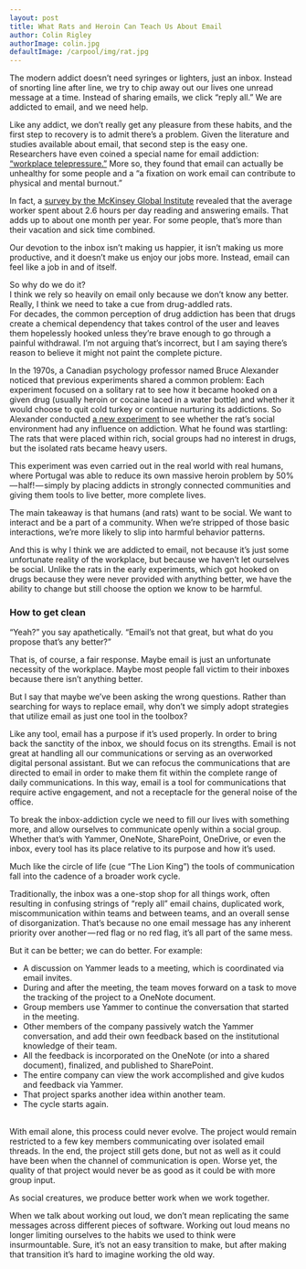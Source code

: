 ```yaml
---
layout: post
title: What Rats and Heroin Can Teach Us About Email
author: Colin Rigley
authorImage: colin.jpg
defaultImage: /carpool/img/rat.jpg
---
```

The modern addict doesn’t need syringes or lighters, just an inbox.
Instead of snorting line after line, we try to chip away out our lives one unread message at a time. Instead of sharing emails, we click “reply all.” We are addicted to email, and we need help.

<!--more-->

Like any addict, we don’t really get any pleasure from these habits, and the first step to recovery is to admit there’s a problem. Given the literature and studies available about email, that second step is the easy one.   
Researchers have even coined a special name for email addiction: <a href="http://www.huffingtonpost.com/2014/12/01/work-email-health_n_6226912.html" target="_blank">“workplace telepressure.”</a> More so, they found that email can actually be unhealthy for some people and a “a fixation on work email can contribute to physical and mental burnout.”  

In fact, a <a href="http://www.mckinsey.com/industries/high-tech/our-insights/the-social-economy" target="_blank">survey by the McKinsey Global Institute</a> revealed that the average worker spent about 2.6 hours per day reading and answering emails. That adds up to about one month per year. For some people, that’s more than their vacation and sick time combined.

Our devotion to the inbox isn’t making us happier, it isn’t making us more productive, and it doesn’t make us enjoy our jobs more. Instead, email can feel like a job in and of itself.

So why do we do it?   
I think we rely so heavily on email only because we don’t know any better. Really, I think we need to take a cue from drug-addled rats.   
For decades, the common perception of drug addiction has been that drugs create a chemical dependency that takes control of the user and leaves them hopelessly hooked unless they’re brave enough to go through a painful withdrawal. I’m not arguing that’s incorrect, but I am saying there’s reason to believe it might not paint the complete picture.

In the 1970s, a Canadian psychology professor named Bruce Alexander noticed that previous experiments shared a common problem: Each experiment focused on a solitary rat to see how it became hooked on a given drug (usually heroin or cocaine laced in a water bottle) and whether it would choose to quit cold turkey or continue nurturing its addictions. So Alexander conducted <a href="http://www.yesmagazine.org/peace-justice/portugal-cut-drug-addiction-rates-in-half-by-connecting-users-with-communities" target="_blank">a new experiment</a> to see whether the rat’s social environment had any influence on addiction. What he found was startling: The rats that were placed within rich, social groups had no interest in drugs, but the isolated rats became heavy users.

This experiment was even carried out in the real world with real humans, where Portugal was able to reduce its own massive heroin problem by 50% — half! — simply by placing addicts in strongly connected communities and giving them tools to live better, more complete lives.

The main takeaway is that humans (and rats) want to be social. We want to interact and be a part of a community. When we’re stripped of those basic interactions, we’re more likely to slip into harmful behavior patterns.

And this is why I think we are addicted to email, not because it’s just some unfortunate reality of the workplace, but because we haven’t let ourselves be social. Unlike the rats in the early experiments, which got hooked on drugs because they were never provided with anything better, we have the ability to change but still choose the option we know to be harmful.

### How to get clean
“Yeah?” you say apathetically. “Email’s not that great, but what do you propose that’s any better?”

That is, of course, a fair response. Maybe email is just an unfortunate necessity of the workplace. Maybe most people fall victim to their inboxes because there isn’t anything better.

But I say that maybe we’ve been asking the wrong questions. Rather than searching for ways to replace email, why don’t we simply adopt strategies that utilize email as just one tool in the toolbox?

Like any tool, email has a purpose if it’s used properly. In order to bring back the sanctity of the inbox, we should focus on its strengths. Email is not great at handling all our communications or serving as an overworked digital personal assistant. But we can refocus the communications that are directed to email in order to make them fit within the complete range of daily communications. In this way, email is a tool for communications that require active engagement, and not a receptacle for the general noise of the office.

To break the inbox-addiction cycle we need to fill our lives with something more, and allow ourselves to communicate openly within a social group. Whether that’s with Yammer, OneNote, SharePoint, OneDrive, or even the inbox, every tool has its place relative to its purpose and how it’s used.

Much like the circle of life (cue “The Lion King”) the tools of communication fall into the cadence of a broader work cycle.

Traditionally, the inbox was a one-stop shop for all things work, often resulting in confusing strings of “reply all” email chains, duplicated work, miscommunication within teams and between teams, and an overall sense of disorganization. That’s because no one email message has any inherent priority over another — red flag or no red flag, it’s all part of the same mess.

But it can be better; we can do better. For example:

<ul>
    <li>A discussion on Yammer leads to a meeting, which is coordinated via email invites.</li>
    <li>During and after the meeting, the team moves forward on a task to move the tracking of the project to a OneNote document.</li>
    <li>Group members use Yammer to continue the conversation that started in the meeting.</li>
    <li>Other members of the company passively watch the Yammer conversation, and add their own feedback based on the institutional knowledge of their team.</li>
    <li>All the feedback is incorporated on the OneNote (or into a shared document), finalized, and published to SharePoint.</li>
    <li>The entire company can view the work accomplished and give kudos and feedback via Yammer.</li>
    <li>That project sparks another idea within another team.</li>
    <li>The cycle starts again.</li>
</ul>
<br/>
With email alone, this process could never evolve. The project would remain restricted to a few key members communicating over isolated email threads. In the end, the project still gets done, but not as well as it could have been when the channel of communication is open. Worse yet, the quality of that project would never be as good as it could be with more group input.

As social creatures, we produce better work when we work together.

When we talk about working out loud, we don’t mean replicating the same messages across different pieces of software. Working out loud means no longer limiting ourselves to the habits we used to think were insurmountable. Sure, it’s not an easy transition to make, but after making that transition it’s hard to imagine working the old way.
